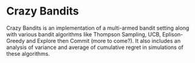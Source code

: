 # Crazy Bandits

Crazy Bandits is an implementation of a multi-armed bandit setting along
with various bandit algorithms like Thompson Sampling, UCB, Eplison-Greedy and Explore then Commit 
(more to come?). It also includes an analysis of variance and average of cumulative regret in simulations of these
algorithms.
